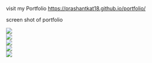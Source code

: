 visit my Portfolio
https://prashantkat18.github.io/portfolio/

screen shot of portfolio

<img src="https://user-images.githubusercontent.com/46772783/110486427-a73b2e00-8112-11eb-939f-06b9d3777fcd.png"/><br>
<img src="https://user-images.githubusercontent.com/46772783/110486443-a904f180-8112-11eb-93fe-3e47af0b381a.png"/><br>
<img src="https://user-images.githubusercontent.com/46772783/110486448-aa361e80-8112-11eb-9fa4-c19e8ce44cd8.png"/><br>
<img src="https://user-images.githubusercontent.com/46772783/110486452-ab674b80-8112-11eb-968c-c4415bd4b00d.png"/><br>
<img src="https://user-images.githubusercontent.com/46772783/110486458-abffe200-8112-11eb-92ac-aeb45150c709.png"/>

